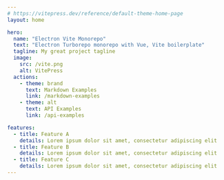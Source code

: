 ```yaml
---
# https://vitepress.dev/reference/default-theme-home-page
layout: home

hero:
  name: "Electron Vite Monorepo"
  text: "Electron Turborepo monorepo with Vue, Vite boilerplate"
  tagline: My great project tagline
  image:
    src: /vite.png
    alt: VitePress
  actions:
    - theme: brand
      text: Markdown Examples
      link: /markdown-examples
    - theme: alt
      text: API Examples
      link: /api-examples

features:
  - title: Feature A
    details: Lorem ipsum dolor sit amet, consectetur adipiscing elit
  - title: Feature B
    details: Lorem ipsum dolor sit amet, consectetur adipiscing elit
  - title: Feature C
    details: Lorem ipsum dolor sit amet, consectetur adipiscing elit
---
```

